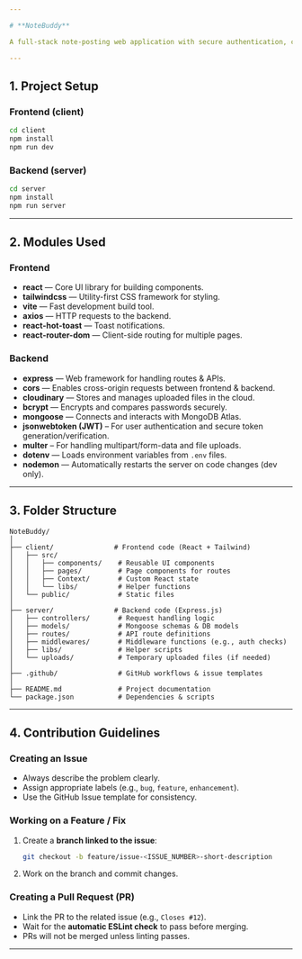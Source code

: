 ```yaml
---

# **NoteBuddy**

A full-stack note-posting web application with secure authentication, cloud file storage, and a responsive UI.

---
```


## **1. Project Setup**


### **Frontend (client)**

```bash
cd client
npm install
npm run dev
```

### **Backend (server)**

```bash
cd server
npm install
npm run server
```

---

## **2. Modules Used**

### **Frontend**

* **react** — Core UI library for building components.
* **tailwindcss** — Utility-first CSS framework for styling.
* **vite** — Fast development build tool.
* **axios** — HTTP requests to the backend.
* **react-hot-toast** — Toast notifications.
* **react-router-dom** — Client-side routing for multiple pages.

### **Backend**

* **express** — Web framework for handling routes & APIs.
* **cors** — Enables cross-origin requests between frontend & backend.
* **cloudinary** — Stores and manages uploaded files in the cloud.
* **bcrypt** — Encrypts and compares passwords securely.
* **mongoose** — Connects and interacts with MongoDB Atlas.
* **jsonwebtoken (JWT)** – For user authentication and secure token generation/verification.
* **multer** – For handling multipart/form-data and file uploads.
* **dotenv** — Loads environment variables from `.env` files.
* **nodemon** — Automatically restarts the server on code changes (dev only).

---

## **3. Folder Structure**

```
NoteBuddy/
│
├── client/               # Frontend code (React + Tailwind)
│   ├── src/
│   │   ├── components/    # Reusable UI components
│   │   ├── pages/         # Page components for routes
│   │   ├── Context/       # Custom React state
│   │   └── libs/          # Helper functions
│   └── public/            # Static files
│
├── server/               # Backend code (Express.js)
│   ├── controllers/       # Request handling logic
│   ├── models/            # Mongoose schemas & DB models
│   ├── routes/            # API route definitions
│   ├── middlewares/       # Middleware functions (e.g., auth checks)
│   ├── libs/              # Helper scripts
│   └── uploads/           # Temporary uploaded files (if needed)
│
├── .github/               # GitHub workflows & issue templates
│
├── README.md              # Project documentation
└── package.json           # Dependencies & scripts
```

---

## **4. Contribution Guidelines**

### **Creating an Issue**

* Always describe the problem clearly.
* Assign appropriate labels (e.g., `bug`, `feature`, `enhancement`).
* Use the GitHub Issue template for consistency.

### **Working on a Feature / Fix**

1. Create a **branch linked to the issue**:

   ```bash
   git checkout -b feature/issue-<ISSUE_NUMBER>-short-description
   ```
2. Work on the branch and commit changes.

### **Creating a Pull Request (PR)**

* Link the PR to the related issue (e.g., `Closes #12`).
* Wait for the **automatic ESLint check** to pass before merging.
* PRs will not be merged unless linting passes.

---
